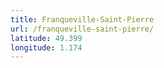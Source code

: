 ```yaml
---
title: Franqueville-Saint-Pierre
url: /franqueville-saint-pierre/
latitude: 49.399
longitude: 1.174
---
```

